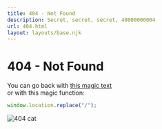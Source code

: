 ```yaml
---
title: 404 - Not Found
description: Secret, secret, secret, 40000000004
url: 404.html
layout: layouts/base.njk
---
```


<h1>404 - Not Found</h1>

You can go back with [this magic text](/)\
or with this magic function:

```js
window.location.replace("/");
```

![404 cat](https://http.cat/404)
